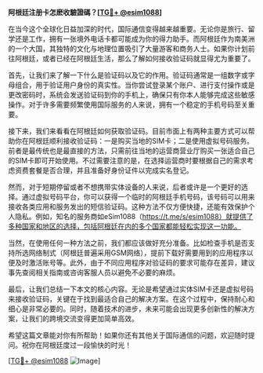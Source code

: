 **阿根廷注册卡怎麽收驗證碼？[[TG💪+ @esim1088](https://t.me/s/esim1088)]**

在当今这个全球化日益加深的时代，国际通信变得越来越重要。无论你是旅行、留学还是工作，拥有一张境外电话卡都可能成为你的得力助手。而阿根廷作为南美洲的一个大国，其独特的文化与地理位置吸引了大量游客和商务人士。如果你计划前往阿根廷，或者已经在阿根廷生活，那么了解如何接收验证码就显得尤为重要了。

首先，让我们来了解一下什么是验证码以及它的作用。验证码通常是一组数字或字母组合，用于验证用户身份的真实性。当你尝试登录某个账户、进行支付操作或是更改密码时，系统会发送验证码到你的手机上，确保只有你本人能够完成这些敏感操作。对于许多需要频繁使用国际服务的人来说，拥有一个稳定的手机号码至关重要。

接下来，我们来看看在阿根廷如何获取验证码。目前市面上有两种主要方式可以帮助你在阿根廷顺利接收验证码：一是购买当地的SIM卡；二是使用虚拟号码服务。前者是最传统也是最直接的方法，只需前往当地的运营商营业厅购买一张适合自己的SIM卡即可开始使用。不过需要注意的是，在选择运营商时要根据自己的需求考虑资费套餐是否合理，并且准备好身份证件以完成实名登记。

然而，对于短期停留或者不想携带实体设备的人来说，后者或许是一个更好的选择。通过虚拟号码平台，你可以获得一个临时的阿根廷手机号码，该号码可以用来接收各类应用和服务发出的短信验证码。这种方法不仅方便快捷，还能有效保护个人隐私。例如，知名的服务商如eSim1088（https://t.me/s/esim1088）就提供了多种国家和地区的选择，包括阿根廷在内的多个国家都能轻松实现这一功能。

当然，在使用任何一种方法之前，我们都应该做好充分准备。比如检查手机是否支持所选网络制式（阿根廷普遍采用GSM网络），提前下载好需要用到的应用程序以便及时激活账号等。此外，由于不同应用程序对验证码的要求可能存在差异，建议事先查阅相关指南或咨询客服人员以避免不必要的麻烦。

最后，让我们总结一下本文的核心内容。无论是希望通过实体SIM卡还是虚拟号码来接收验证码，关键在于找到最适合自己的解决方案。在这个过程中，保持耐心和细心是非常必要的。同时，随着技术的进步，未来可能会出现更多创新性的解决方案，让我们的跨境交流变得更加简单高效。

希望这篇文章能对你有所帮助！如果你还有其他关于国际通信的问题，欢迎随时提问。祝你在阿根廷度过一段愉快的时光！

[[TG💪+ @esim1088](https://t.me/s/esim1088) ![Image](https://i.postimg.cc/4NQfJmqS/Snipaste-2025-05-13-00-14-12.png)]